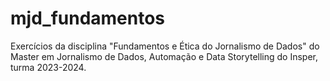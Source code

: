 # mjd_fundamentos
Exercícios da disciplina "Fundamentos e Ética do Jornalismo de Dados" do Master em Jornalismo de Dados, Automação e Data Storytelling do Insper, turma 2023-2024.
